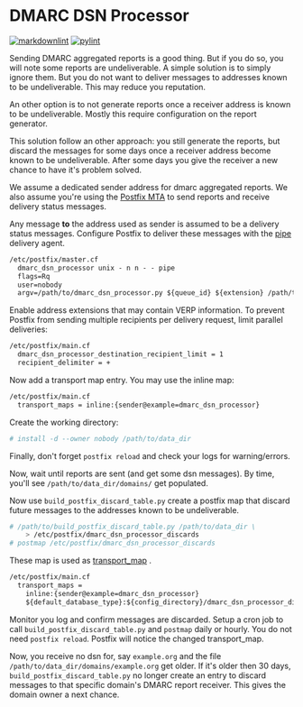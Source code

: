 # DMARC DSN Processor

[![markdownlint](https://github.com/andreasschulze/dmarc_dsn_processor/actions/workflows/markdownlint.yml/badge.svg)](https://github.com/andreasschulze/dmarc_dsn_processor/actions/workflows/markdownlint.yml)
[![pylint](https://github.com/andreasschulze/dmarc_dsn_processor/actions/workflows/pylint.yml/badge.svg)](https://github.com/andreasschulze/dmarc_dsn_processor/actions/workflows/pylint.yml)

Sending DMARC aggregated reports is a good thing. But if you do so, you will
note some reports are undeliverable. A simple solution is to simply ignore them.
But you do not want to deliver messages to addresses known to be undeliverable.
This may reduce you reputation.

An other option is to not generate reports once a receiver address is known to
be undeliverable. Mostly this require configuration on the report generator.

This solution follow an other approach: you still generate the reports, but
discard the messages for some days once a receiver address become known to be
undeliverable. After some days you give the receiver a new chance to have it's
problem solved.

We assume a dedicated sender address for dmarc aggregated reports. We also
assume you're using the [Postfix MTA](https://www.postfix.org) to send reports
and receive delivery status messages.

Any message **to** the address used as sender is assumed to be a delivery
status messages. Configure Postfix to deliver these messages with the
[pipe](https://www.postfix.org/pipe.8.html) delivery agent.

```txt
/etc/postfix/master.cf
  dmarc_dsn_processor unix - n n - - pipe
  flags=Rq
  user=nobody
  argv=/path/to/dmarc_dsn_processor.py ${queue_id} ${extension} /path/to/data_dir
```

Enable address extensions that may contain VERP information.
To prevent Postfix from sending multiple recipients per delivery
request, limit parallel deliveries:

```txt
/etc/postfix/main.cf
  dmarc_dsn_processor_destination_recipient_limit = 1
  recipient_delimiter = +
```

Now add a transport map entry. You may use the inline map:

```txt
/etc/postfix/main.cf
  transport_maps = inline:{sender@example=dmarc_dsn_processor}
```

Create the working directory:

```sh
# install -d --owner nobody /path/to/data_dir
```

Finally, don't forget `postfix reload` and check your logs for warning/errors.

Now, wait until reports are sent (and get some dsn messages). By time, you'll
see `/path/to/data_dir/domains/` get populated.

Now use `build_postfix_discard_table.py` create a postfix map that discard
future messages to the addresses known to be undeliverable.

```sh
# /path/to/build_postfix_discard_table.py /path/to/data_dir \
    > /etc/postfix/dmarc_dsn_processor_discards
# postmap /etc/postfix/dmarc_dsn_processor_discards
```

These map is used as [transport_map](https://www.postfix.org/postconf.5.html#transport_maps)
.

```txt
/etc/postfix/main.cf
  transport_maps =
    inline:{sender@example=dmarc_dsn_processor}
    ${default_database_type}:${config_directory}/dmarc_dsn_processor_discards
```

Monitor you log and confirm messages are discarded. Setup a cron job to call
`build_postfix_discard_table.py` and `postmap` daily or hourly. You do not need
`postfix reload`. Postfix will notice the changed transport_map.

Now, you receive no dsn for, say `example.org` and the file `/path/to/data_dir/domains/example.org`
get older. If it's older then 30 days, `build_postfix_discard_table.py` no longer
create an entry to discard messages to that specific domain's DMARC report receiver.
This gives the domain owner a next chance.
